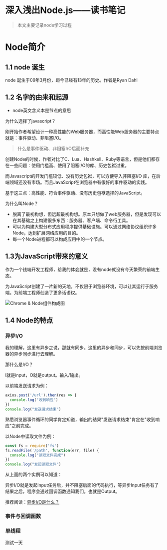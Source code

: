 # 深入浅出Node.js——读书笔记

> 本文主要记录node学习过程

# Node简介

## 1.1 node 诞生

node 诞生于09年3月份，距今已经有13年的历史。作者是Ryan Dahl

## 1.2 名字的由来和起源

- node英文含义本是节点的意思

为什么选择了javascript？

刚开始作者希望设计一种高性能的Web服务器，而高性能Web服务器的主要特点就是：事件驱动、非阻塞I/O。

> 什么是事件驱动、非阻塞I/O后面补充

创建Node的时候，作者对比了C、Lua、Hashkell、Ruby等语言，但是他们都存在一些问题：使用门槛高、使用了阻塞I/O的库、历史包袱过重。

而Javascript的开发门槛较低、没有历史包袱，可以方便导入非阻塞I/O 库，在后端领域还没有市场。而且JavaScript在浏览器中有很好的事件驱动的实践。

基于这三点：高性能、符合事件驱动、没有历史包袱选择的JavaScript。

为什么叫Node？

- 脱离了最初构想，但远超最初构想。原本只想做了web服务器，但是发现可以在其基础之上构建很多东西：服务器、客户端、命令行工具。
- 可以为构建大型分布式应用程序提供基础设施。可以通过网络协议组织许多Node，达到扩展网络应用的目的。
- 每一个Node进程都可以构成应用中的一个节点。

## 1.3为JavaScript带来的意义

作为一个钱端开发工程师，给我的体会就是，没有node就没有今天繁荣的前端生态。

为JavaScript创建了一片新的天地，不仅限于浏览器环境，可以让其运行于服务端。为前端工程师创造了更多话语权。

![Chrome & Node组件构成图](/Users/xuguorui/study/JDR_Blog/images/555379-20190629130037468-2026745204.jpeg)



## 1.4 Node的特点

### 异步I/O

我的理解，这里有异步之说，那就有同步。这里的异步和同步，可以先按前端浏览器的异步同步进行去理解。

那什么是I/O？

I就是input，O就是output。输入/输出。

以前端发送请求为例：

```javascript
axios.post('/url').then(res => {
  console.log("收到响应")
})
console.log("发送请求结束")
```

熟悉浏览器事件循环的同学肯定知道，输出的结果"发送请求结束"肯定在"收到响应"之前完成。

以Node中读取文件为例：

```javascript
const fs = require('fs')
fs.readFile('/path', function(err, file) {
  console.log("读取文件完成")
})
console.log("发起读取文件")
```



从上面的两个实例可以知道：

异步I/O就是发起Input任务后，并不阻塞后面的代码执行，等异步Input任务有了结果之后，程序会通过回调函数通知我们。也就是Output。

推荐阅读：[异步I/O是什么？](https://blog.cassite.net/2018/06/03/nonblock/)

### 事件与回调函数

### 单线程

测试一天